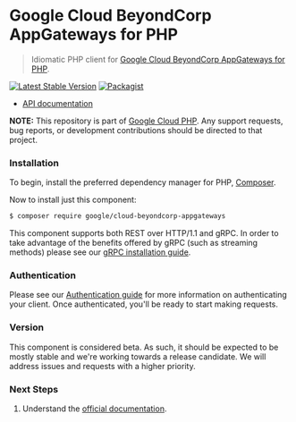 # Google Cloud BeyondCorp AppGateways for PHP

> Idiomatic PHP client for [Google Cloud BeyondCorp AppGateways for PHP](https://cloud.google.com/beyondcorp-enterprise).

[![Latest Stable Version](https://poser.pugx.org/google/cloud-beyondcorp-appgateways/v/stable)](https://packagist.org/packages/google/cloud-beyondcorp-appgateways) [![Packagist](https://img.shields.io/packagist/dm/google/cloud-beyondcorp-appgateways.svg)](https://packagist.org/packages/google/cloud-beyondcorp-appgateways)

* [API documentation](http://googleapis.github.io/google-cloud-php/#/docs/cloud-beyondcorp-appgateways/latest/beyondcorpappgateways/readme)

**NOTE:** This repository is part of [Google Cloud PHP](https://github.com/googleapis/google-cloud-php). Any
support requests, bug reports, or development contributions should be directed to
that project.

### Installation

To begin, install the preferred dependency manager for PHP, [Composer](https://getcomposer.org/).

Now to install just this component:

```sh
$ composer require google/cloud-beyondcorp-appgateways
```

This component supports both REST over HTTP/1.1 and gRPC. In order to take advantage of the benefits offered by gRPC (such as streaming methods)
please see our [gRPC installation guide](https://cloud.google.com/php/grpc).

### Authentication

Please see our [Authentication guide](https://github.com/googleapis/google-cloud-php/blob/main/AUTHENTICATION.md) for more information
on authenticating your client. Once authenticated, you'll be ready to start making requests.

### Version

This component is considered beta. As such, it should be expected to be mostly stable and we're working towards a release candidate. We will address issues and requests with a higher priority.

### Next Steps

1. Understand the [official documentation](https://cloud.google.com/beyondcorp-enterprise/docs).
